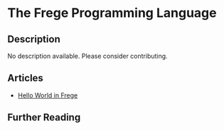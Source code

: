 # The Frege Programming Language

## Description

No description available. Please consider contributing.

## Articles

- [Hello World in Frege](https://sampleprograms.io/projects/hello-world/frege)

## Further Reading